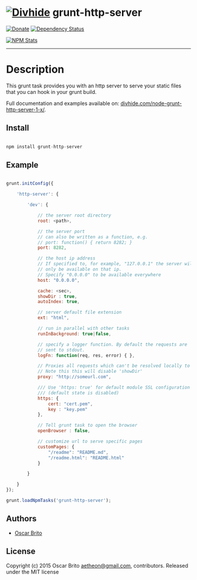 # [![Divhide](http://blog.divhide.com/assets/images/divhide_128px.png)](http://divhide.com/) grunt-http-server

[![Donate](https://www.paypalobjects.com/en_US/i/btn/btn_donate_LG.gif)](https://www.paypal.com/cgi-bin/webscr?cmd=_donations&business=NYVPSL7GBYD6A&lc=US&item_name=Oscar%20Brito&currency_code=EUR&bn=PP%2dDonationsBF%3abtn_donateCC_LG%2egif%3aNonHosted)
[![Dependency Status](https://gemnasium.com/divhide/grunt-http-server.svg)](https://gemnasium.com/divhide/grunt-http-server)

[![NPM Stats](https://nodei.co/npm/grunt-http-server.png?downloads=true&downloadRank=true&stars=true)](https://www.npmjs.com/package/grunt-http-server)

---

# Description

This grunt task provides you with an http server to serve your static files that you can
hook in your grunt build.

Full documentation and examples available on:
[divhide.com/node-grunt-http-server-1-x/](http://divhide.com/node-grunt-http-server-1-x/).

## Install

```js

npm install grunt-http-server

```

## Example

```js

grunt.initConfig({

    'http-server': {

        'dev': {

            // the server root directory
            root: <path>,

            // the server port
            // can also be written as a function, e.g.
            // port: function() { return 8282; }
            port: 8282,

            // the host ip address
            // If specified to, for example, "127.0.0.1" the server will
            // only be available on that ip.
            // Specify "0.0.0.0" to be available everywhere
            host: "0.0.0.0",

            cache: <sec>,
            showDir : true,
            autoIndex: true,

            // server default file extension
            ext: "html",

            // run in parallel with other tasks
            runInBackground: true|false,

            // specify a logger function. By default the requests are
            // sent to stdout.
            logFn: function(req, res, error) { },

            // Proxies all requests which can't be resolved locally to the given url
            // Note this this will disable 'showDir'
            proxy: "http://someurl.com",

            /// Use 'https: true' for default module SSL configuration
            /// (default state is disabled)
            https: {
                cert: "cert.pem",
                key : "key.pem"
            },

            // Tell grunt task to open the browser
            openBrowser : false,

            // customize url to serve specific pages
            customPages: {
                "/readme": "README.md",
                "/readme.html": "README.html"
            }

        }

    }
});

grunt.loadNpmTasks('grunt-http-server');

```

## Authors

+ [Oscar Brito](http://twitter.com/aetheon)

## License
Copyright (c) 2015 Oscar Brito <aetheon@gmail.com>, contributors.
Released under the MIT license


